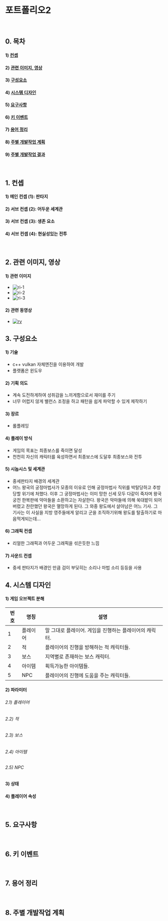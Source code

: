 # 포트폴리오2
&nbsp;
## 0. 목차
#### 1) [컨셉](#1)
#### 2) [관련 이미지, 영상](#2)
#### 3) [구성요소](#4)
#### 4) [시스템 디자인](#5)
#### 5) [요구사항](#6)
#### 6) [키 이벤트](#7)
#### 7) [용어 정리](#8)
#### 8) [주별 개발작업 계획](#9)
#### 9) [주별 개발작업 결과](Results/index.md)
&nbsp;
## 1. 컨셉<a name='1'></a>
#### 1) 메인 컨셉 (1): 판타지
#### 2) 서브 컨셉 (2): 어두운 세계관
#### 3) 서브 컨셉 (3): 생존 요소
#### 4) 서브 컨셉 (4): 현실성있는 전투
&nbsp;
## 2. 관련 이미지, 영상<a name='2'></a>
#### 1) 관련 이미지
- ![ri-1](Assets/ri-1.png)
- ![ri-2](Assets/ri-2.png)
- ![ri-3](Assets/ri-3.png)
#### 2) 관련 동영상
- [![rv](Assets/rv.png)](https://youtu.be/UL3bW6MTk5E)
&nbsp;
## 3. 구성요소<a name='4'></a>
#### 1) 기술
- c++ vulkan 자체엔진을 이용하여 개발
- 플랫폼은 윈도우
#### 2) 기획 의도
- 계속 도전하게하여 성취감을 느끼게함으로서 재미를 주기
- 너무 어렵지 않게 밸런스 조정을 하고 패턴을 쉽게 파악할 수 있게 제작하기
#### 3) 장르
- 롤플레잉
#### 4) 플레이 방식
- 게임의 목표는 최종보스를 죽이면 달성
- 천천히 자신의 캐릭터를 육성하면서 최종보스에 도달후 최종보스와 전투
#### 5) 시놉시스 및 세계관
- 중세판타지 배경의 세계관
- 어느 왕국의 궁정마법사가 모종의 이유로 인해 궁정마법사 직위를 박탈당하고 추방당할 위기에 처했다. 이후 그 궁정마법사는 이미 망한 신세 모두 다같이 죽자며 왕국 궁전 한복판에 악마들을 소환하고는 자살한다. 왕국은 악마들에 의해 쑥대밭이 되어버렸고 찬란했던 왕국은 멸망하게 된다. 그 와중 왕도에서 살아남은 어느 기사. 그 기사는 이 사실을 지방 영주들에게 알리고 군을 조직하기위해 왕도를 탈출하기로 마음먹게되는데...
#### 6) 그래픽 컨셉
- 리얼한 그래픽과 어두운 그래픽을 섞은듯한 느낌
#### 7) 사운드 컨셉
- 중세 판타지가 배경인 만큼 검이 부딪히는 소리나 마법 소리 등등을 사용
&nbsp;
## 4. 시스템 디자인<a name='5'></a>
#### 1) 게임 오브젝트 분해

|번호|명칭|설명|
|---|---|---|
|1|플레이어|말 그대로 플레이어. 게임을 진행하는 플레이어의 캐릭터.|
|2|적|플레이어의 진행을 방해하는 적 캐릭터들.|
|3|보스|지역별로 존재하는 보스 캐릭터.|
|4|아이템|획득가능한 아이템들.|
|5|NPC|플레이어의 진행에 도움을 주는 캐릭터들.|

#### 2) 파라미터
###### 2.1) 플레이어
###### 2.2) 적
###### 2.3) 보스
###### 2.4) 아이템
###### 2.5) NPC
#### 3) 상태
#### 4) 플레이어 속성
&nbsp;
## 5. 요구사항<a name='6'></a>
&nbsp;
## 6. 키 이벤트<a name='7'></a>
&nbsp;
## 7. 용어 정리<a name='8'></a>
&nbsp;
## 8. 주별 개발작업 계획<a name='9'></a>
&nbsp;
